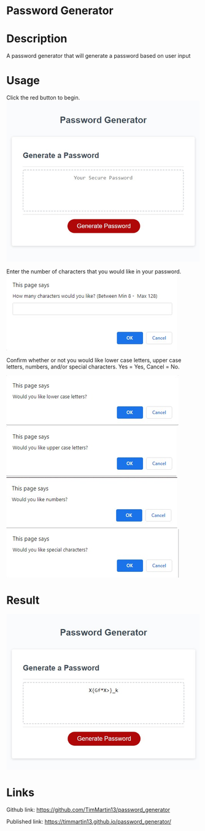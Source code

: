 # Password Generator

# Description
A password generator that will generate a password based on user input

# Usage
Click the red button to begin.  
<img src="./Assets/images/password_generator_background.jpg">

Enter the number of characters that you would like in your password.
<img src="./Assets/images/character_number.jpg">

Confirm whether or not you would like lower case letters, upper case letters, numbers, and/or special characters.  Yes = Yes, Cancel = No.

<img src="./Assets/images/lower_case.jpg">
<img src="./Assets/images/upper_case.jpg">
<img src="./Assets/images/numbers.jpg">
<img src="./Assets/images/special_characters.jpg">

# Result
<img src="./Assets/images/generated_example.jpg">

# Links
Github link: https://github.com/TimMartin13/password_generator

Published link: https://timmartin13.github.io/password_generator/
